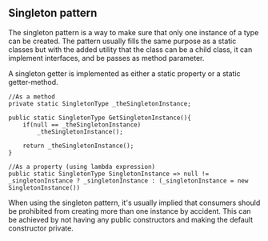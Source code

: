 ## Singleton pattern

The singleton pattern is a way to make sure that only one instance of a type can be created. The pattern usually fills the same purpose as a static classes but with the added utility that the class can be a child class, it can implement interfaces, and be passes as method parameter.

A singleton getter is implemented as either a static property or a static getter-method.

    //As a method
    private static SingletonType _theSingletonInstance;

    public static SingletonType GetSingletonInstance(){
        if(null == _theSingletonInstance)
            _theSingletonInstance();
        
        return _theSingletonInstance();
    }

    //As a property (using lambda expression)
    public static SingletonType SingletonInstance => null != _singletonInstance ? _singletonInstance : (_singletonInstance = new SingletonInstance())

When using the singleton pattern, it's usually implied that consumers should be prohibited from creating more than one instance by accident. This can be achieved by
not having any public constructors and making the default constructor private. 